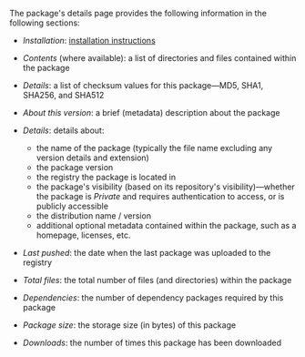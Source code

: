 The package's details page provides the following information in the following sections:

- _Installation_: [installation instructions](#access-a-packages-details-installing-a-package)
- _Contents_ (where available): a list of directories and files contained within the package
- _Details_: a list of checksum values for this package—MD5, SHA1, SHA256, and SHA512
- _About this version_: a brief (metadata) description about the package
- _Details_: details about:

    * the name of the package (typically the file name excluding any version details and extension)
    * the package version
    * the registry the package is located in
    * the package's visibility (based on its repository's visibility)—whether the package is _Private_ and requires authentication to access, or is publicly accessible
    * the distribution name / version
    * additional optional metadata contained within the package, such as a homepage, licenses, etc.

- _Last pushed_: the date when the last package was uploaded to the registry
- _Total files_: the total number of files (and directories) within the package
- _Dependencies_: the number of dependency packages required by this package
- _Package size_: the storage size (in bytes) of this package
- _Downloads_: the number of times this package has been downloaded
